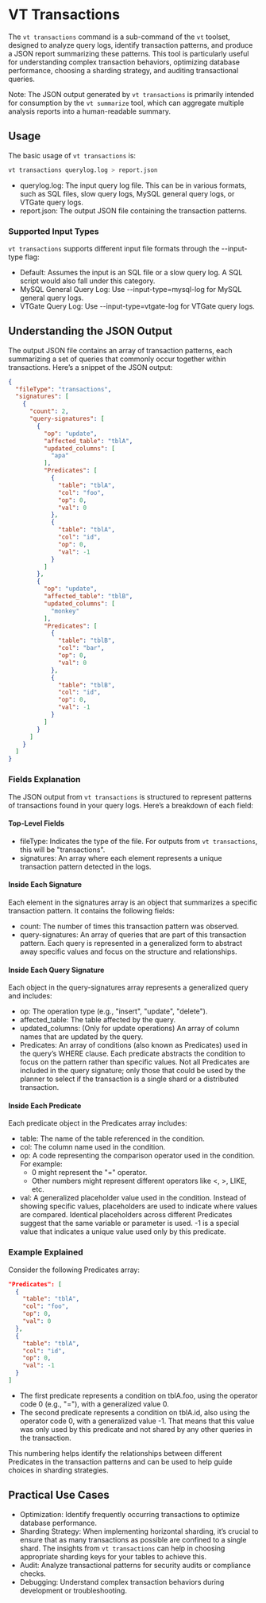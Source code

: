 # VT Transactions

The `vt transactions` command is a sub-command of the `vt` toolset, designed to analyze query logs, identify transaction patterns, and produce a JSON report summarizing these patterns. This tool is particularly useful for understanding complex transaction behaviors, optimizing database performance, choosing a sharding strategy, and auditing transactional queries.

Note: The JSON output generated by `vt transactions` is primarily intended for consumption by the `vt summarize` tool, which can aggregate multiple analysis reports into a human-readable summary.

## Usage

The basic usage of `vt transactions` is:

```bash
vt transactions querylog.log > report.json
```

 * querylog.log: The input query log file. This can be in various formats, such as SQL files, slow query logs, MySQL general query logs, or VTGate query logs.
 * report.json: The output JSON file containing the transaction patterns.

### Supported Input Types

`vt transactions` supports different input file formats through the --input-type flag:
 * Default: Assumes the input is an SQL file or a slow query log. A SQL script would also fall under this category.
 * MySQL General Query Log: Use --input-type=mysql-log for MySQL general query logs.
 * VTGate Query Log: Use --input-type=vtgate-log for VTGate query logs.

## Understanding the JSON Output

The output JSON file contains an array of transaction patterns, each summarizing a set of queries that commonly occur together within transactions. Here’s a snippet of the JSON output:

```json
{
  "fileType": "transactions",
  "signatures": [
    {
      "count": 2,
      "query-signatures": [
        {
          "op": "update",
          "affected_table": "tblA",
          "updated_columns": [
            "apa"
          ],
          "Predicates": [
            {
              "table": "tblA",
              "col": "foo",
              "op": 0,
              "val": 0
            },
            {
              "table": "tblA",
              "col": "id",
              "op": 0,
              "val": -1
            }
          ]
        },
        {
          "op": "update",
          "affected_table": "tblB",
          "updated_columns": [
            "monkey"
          ],
          "Predicates": [
            {
              "table": "tblB",
              "col": "bar",
              "op": 0,
              "val": 0
            },
            {
              "table": "tblB",
              "col": "id",
              "op": 0,
              "val": -1
            }
          ]
        }
      ]
    }
  ]
}
```

### Fields Explanation

The JSON output from `vt transactions` is structured to represent patterns of transactions found in your query logs. Here’s a breakdown of each field:

#### Top-Level Fields

 * fileType: Indicates the type of the file. For outputs from `vt transactions`, this will be "transactions".
 * signatures: An array where each element represents a unique transaction pattern detected in the logs.

#### Inside Each Signature

Each element in the signatures array is an object that summarizes a specific transaction pattern. It contains the following fields:
 * count: The number of times this transaction pattern was observed.
 * query-signatures: An array of queries that are part of this transaction pattern. Each query is represented in a generalized form to abstract away specific values and focus on the structure and relationships.

#### Inside Each Query Signature

Each object in the query-signatures array represents a generalized query and includes:
 * op: The operation type (e.g., "insert", "update", "delete").
 * affected_table: The table affected by the query.
 * updated_columns: (Only for update operations) An array of column names that are updated by the query.
 * Predicates: An array of conditions (also known as Predicates) used in the query’s WHERE clause. Each predicate abstracts the condition to focus on the pattern rather than specific values. Not all Predicates are included in the query signature; only those that could be used by the planner to select if the transaction is a single shard or a distributed transaction.

#### Inside Each Predicate

Each predicate object in the Predicates array includes:
 * table: The name of the table referenced in the condition.
 * col: The column name used in the condition.
 * op: A code representing the comparison operator used in the condition. For example:
   - 0 might represent the "=" operator.
   - Other numbers might represent different operators like <, >, LIKE, etc.
 * val: A generalized placeholder value used in the condition. Instead of showing specific values, placeholders are used to indicate where values are compared. Identical placeholders across different Predicates suggest that the same variable or parameter is used. -1 is a special value that indicates a unique value used only by this predicate.

### Example Explained

Consider the following Predicates array:

```json
"Predicates": [
  {
    "table": "tblA",
    "col": "foo",
    "op": 0,
    "val": 0
  },
  {
    "table": "tblA",
    "col": "id",
    "op": 0,
    "val": -1
  }
]
```

 * The first predicate represents a condition on tblA.foo, using the operator code 0 (e.g., "="), with a generalized value 0.
 * The second predicate represents a condition on tblA.id, also using the operator code 0, with a generalized value -1. That means that this value was only used by this predicate and not shared by any other queries in the transaction.

This numbering helps identify the relationships between different Predicates in the transaction patterns and can be used to help guide choices in sharding strategies.

## Practical Use Cases

 * Optimization: Identify frequently occurring transactions to optimize database performance.
 * Sharding Strategy: When implementing horizontal sharding, it’s crucial to ensure that as many transactions as possible are confined to a single shard. The insights from `vt transactions` can help in choosing appropriate sharding keys for your tables to achieve this.
 * Audit: Analyze transactional patterns for security audits or compliance checks.
 * Debugging: Understand complex transaction behaviors during development or troubleshooting.
